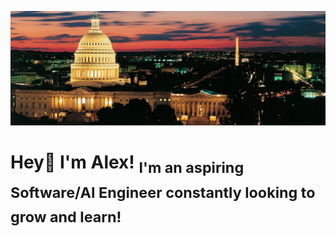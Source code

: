 ![Banner](https://github.com/alexfarouz/alexfarouz/blob/main/banner.jpg)

# Hey👋 I'm Alex!  <sub>I'm an aspiring Software/AI Engineer constantly looking to grow and learn!</sub>

<!--
**alexfarouz/alexfarouz** is a ✨ _special_ ✨ repository because its `README.md` (this file) appears on your GitHub profile.

Here are some ideas to get you started:

- 🔭 I’m currently working on ...
- 🌱 I’m currently learning ...
- 👯 I’m looking to collaborate on ...
- 🤔 I’m looking for help with ...
- 💬 Ask me about ...
- 📫 How to reach me: ...
- 😄 Pronouns: ...
- ⚡ Fun fact: ...
-->
